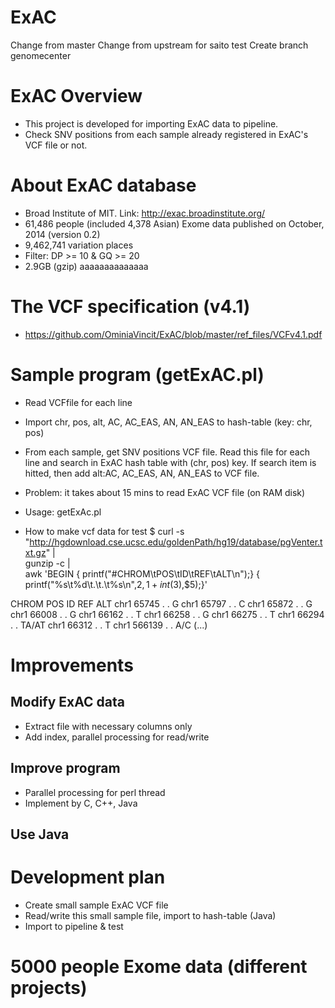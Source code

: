 ExAC
=========
Change from master
Change from upstream for saito test
Create branch genomecenter

# ExAC Overview

* This project is developed for importing ExAC data to pipeline.
* Check SNV positions from each sample already registered in ExAC's VCF file or not. 

# About ExAC database

* Broad Institute of MIT. Link: http://exac.broadinstitute.org/
* 61,486 people (included 4,378 Asian) Exome data published on October, 2014 (version 0.2)
* 9,462,741 variation places
* Filter: DP >= 10 & GQ >= 20
* 2.9GB (gzip)
aaaaaaaaaaaaaa
# The VCF specification (v4.1)

* https://github.com/OminiaVincit/ExAC/blob/master/ref_files/VCFv4.1.pdf

# Sample program (getExAC.pl)

* Read VCFfile for each line
* Import chr, pos, alt, AC, AC_EAS, AN, AN_EAS to hash-table (key: chr, pos)
* From each sample, get SNV positions VCF file. Read this file for each line and search in ExAC hash table with (chr, pos) key. If search item is hitted, then add alt:AC, AC_EAS, AN, AN_EAS to VCF file.
* Problem: it takes about 15 mins to read ExAC VCF file (on RAM disk)
* Usage: getExAc.pl <vcf file> <ExAC file>

* How to make vcf data for test
$ curl -s "http://hgdownload.cse.ucsc.edu/goldenPath/hg19/database/pgVenter.txt.gz" |\
gunzip -c |\
awk 'BEGIN { printf("#CHROM\tPOS\tID\tREF\tALT\n");} { printf("%s\t%d\t.\t.\t%s\n",$2,1+int($3),$5);}'

CHROM  POS ID  REF ALT
chr1    65745   .   .   G
chr1    65797   .   .   C
chr1    65872   .   .   G
chr1    66008   .   .   G
chr1    66162   .   .   T
chr1    66258   .   .   G
chr1    66275   .   .   T
chr1    66294   .   .   TA/AT
chr1    66312   .   .   T
chr1    566139  .   .   A/C
(...)
	
# Improvements

## Modify ExAC data
* Extract file with necessary columns only
* Add index, parallel processing for read/write

## Improve program
* Parallel processing for perl thread
* Implement by C, C++, Java

## Use Java 

# Development plan

* Create small sample ExAC VCF file  
* Read/write this small sample file, import to hash-table (Java)
* Import to pipeline & test

# 5000 people Exome data (different projects)


